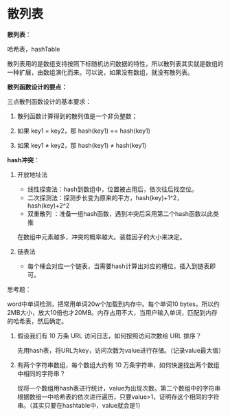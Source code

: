 

# 散列表



**散列表**：

哈希表，hashTable

散列表用的是数组支持按照下标随机访问数据的特性，所以散列表其实就是数组的一种扩展，由数组演化而来。可以说，如果没有数组，就没有散列表。



**散列函数设计的要点：**

三点散列函数设计的基本要求： 

1. 散列函数计算得到的散列值是一个非负整数；

2. 如果 key1 = key2，那 hash(key1) == hash(key1)

3. 如果 key1 ≠ key2，那 hash(key1) ≠ hash(key1)



**hash冲突**：

1. 开放地址法

   - 线性探查法：hash到数组中，位置被占用后，依次往后找空位。
   - 二次探测法：探测步长变为原来的平方，hash(key)+1^2，hash(key)+2^2
   - 双重散列    ：准备一组hash函数，遇到冲突后采用第二个hash函数以此类推

   在数组中元素越多，冲突的概率越大。装载因子的大小来决定。

2. 链表法

   - 每个桶会对应一个链表，当需要hash计算出对应的槽位，插入到链表即可。



思考题：

word中单词检测，把常用单词20w个加载到内存中。每个单词10 bytes，所以约2MB大小，放大10倍也才20MB。内存占用不大，当用户输入单词，匹配到内存的哈希表，然后确定。



1. 假设我们有 10 万条 URL 访问日志，如何按照访问次数给 URL 排序？

   先用hash表，将URL为key，访问次数为value进行存储。（记录value最大值）

2. 有两个字符串数组，每个数组大约有 10 万条字符串，如何快速找出两个数组中相同的字符串？

   现将一个数组用hash表进行统计，value为出现次数。第二个数组中的字符串根据数组一中哈希表的依次进行遍历，只要value>1，证明存这个相同的字符串。（其实只要在hashtable中，value就会是1）













